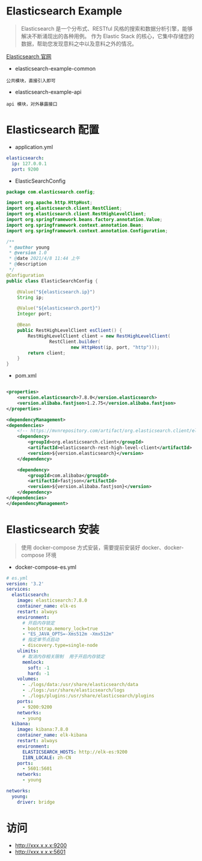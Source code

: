 # Elasticsearch Example

> Elasticsearch 是一个分布式、RESTful 风格的搜索和数据分析引擎，能够解决不断涌现出的各种用例。 作为 Elastic Stack 的核心，它集中存储您的数据，帮助您发现意料之中以及意料之外的情况。

[Elasticsearch 官网](https://www.elastic.co/cn/elasticsearch/)

- elasticsearch-example-common

```text
公共模块，直接引入即可
```

- elasticsearch-example-api

```text
api 模块，对外暴露接口
```

# Elasticsearch 配置

- application.yml

```yaml
elasticsearch:
  ip: 127.0.0.1
  port: 9200
```

- ElasticSearchConfig

```java
package com.elasticsearch.config;

import org.apache.http.HttpHost;
import org.elasticsearch.client.RestClient;
import org.elasticsearch.client.RestHighLevelClient;
import org.springframework.beans.factory.annotation.Value;
import org.springframework.context.annotation.Bean;
import org.springframework.context.annotation.Configuration;

/**
 * @author young
 * @version 1.0
 * @date 2021/4/8 11:44 上午
 * @description
 */
@Configuration
public class ElasticSearchConfig {

    @Value("${elasticsearch.ip}")
    String ip;

    @Value("${elasticsearch.port}")
    Integer port;

    @Bean
    public RestHighLevelClient esClient() {
        RestHighLevelClient client = new RestHighLevelClient(
                RestClient.builder(
                        new HttpHost(ip, port, "http")));
        return client;
    }
}

```

- pom.xml

```xml

<properties>
    <version.elasticsearch>7.8.0</version.elasticsearch>
    <version.alibaba.fastjson>1.2.75</version.alibaba.fastjson>
</properties>

<dependencyManagement>
<dependencies>
    <!-- https://mvnrepository.com/artifact/org.elasticsearch.client/elasticsearch-rest-high-level-client -->
    <dependency>
        <groupId>org.elasticsearch.client</groupId>
        <artifactId>elasticsearch-rest-high-level-client</artifactId>
        <version>${version.elasticsearch}</version>
    </dependency>

    <dependency>
        <groupId>com.alibaba</groupId>
        <artifactId>fastjson</artifactId>
        <version>${version.alibaba.fastjson}</version>
    </dependency>
</dependencies>
</dependencyManagement>
```

# Elasticsearch 安装

> 使用 docker-compose 方式安装，需要提前安装好 docker、docker-compose 环境

- docker-compose-es.yml

```yaml
# es.yml
version: '3.2'
services:
  elasticsearch:
    image: elasticsearch:7.8.0
    container_name: elk-es
    restart: always
    environment:
      # 开启内存锁定
      - bootstrap.memory_lock=true
      - "ES_JAVA_OPTS=-Xms512m -Xmx512m"
      # 指定单节点启动
      - discovery.type=single-node
    ulimits:
      # 取消内存相关限制  用于开启内存锁定
      memlock:
        soft: -1
        hard: -1
    volumes:
      - ./logs/data:/usr/share/elasticsearch/data
      - ./logs:/usr/share/elasticsearch/logs
      - ./logs/plugins:/usr/share/elasticsearch/plugins
    ports:
      - 9200:9200
    networks:
      - young
  kibana:
    image: kibana:7.8.0
    container_name: elk-kibana
    restart: always
    environment:
      ELASTICSEARCH_HOSTS: http://elk-es:9200
      I18N_LOCALE: zh-CN
    ports:
      - 5601:5601
    networks:
      - young

networks:
  young:
    driver: bridge
```

# 访问

- http://xxx.x.x.x:9200
- http://xxx.x.x.x:5601